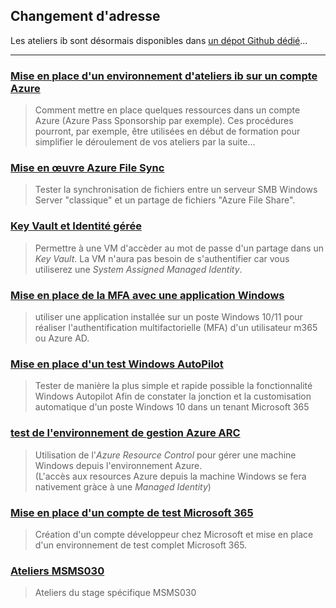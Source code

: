 ## Changement d'adresse
Les ateliers ib sont désormais disponibles dans [un dépot Github dédié](https://renaudwangler.github.io/ib-labs)...

___

### [Mise en place d'un environnement d'ateliers ib sur un compte Azure](https://renaudwangler.github.io/ib-labs/ibAzureLabs)  
> Comment mettre en place quelques ressources dans un compte Azure (Azure Pass Sponsorship par exemple). Ces procédures pourront, par exemple, être utilisées en début de formation pour simplifier le déroulement de vos ateliers par la suite...  
 
### [Mise en œuvre Azure File Sync](https://renaudwangler.github.io/ib-labs/azureFileSync)  
> Tester la synchronisation de fichiers entre un serveur SMB Windows Server "classique" et un partage de fichiers "Azure File Share".  

### [Key Vault et Identité gérée](https://renaudwangler.github.io/ib-labs/managedId)  
> Permettre à une VM d'accèder au mot de passe d'un partage dans un *Key Vault*. La VM n'aura pas besoin de s'authentifier car vous utiliserez une *System Assigned Managed Identity*.

### [Mise en place de la MFA avec une application Windows](https://renaudwangler.github.io/ib-labs/alternateMFA)
> utiliser une application installée sur un poste Windows 10/11 pour réaliser l'authentification multifactorielle (MFA) d'un utilisateur m365 ou Azure AD.

### [Mise en place d'un test Windows AutoPilot](https://renaudwangler.github.io/ib-labs/autopilot)  
> Tester de manière la plus simple et rapide possible la fonctionnalité Windows Autopilot Afin de constater la jonction et la customisation automatique d'un poste Windows 10 dans un tenant Microsoft 365  

### [test de l'environnement de gestion Azure ARC](https://renaudwangler.github.io/ib-labs/AzureResourceControl)
> Utilisation de l'*Azure Resource Control* pour gérer une machine Windows depuis l'environnement Azure.  
(L'accès aux resources Azure depuis la machine Windows se fera nativement gràce à une *Managed Identity*)

### [Mise en place d'un compte de test Microsoft 365](https://renaudwangler.github.io/ib-labs/test365)
> Création d'un compte développeur chez Microsoft et mise en place d'un environnement de test complet Microsoft 365.

### [Ateliers MSMS030](https://renaudwangler.github.io/ib-labs/msms030fr)
> Ateliers du stage spécifique MSMS030